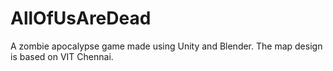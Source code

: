 # AllOfUsAreDead
A zombie apocalypse game made using Unity and Blender. The map design is based on VIT Chennai. 
